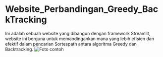 # Website_Perbandingan_Greedy_BackTracking
Ini adalah sebuah website yang dibangun dengan framework Streamlit, website ini berguna untuk memandingankan mana yang lebih efisien dan efektif dalam pencarian Sortespath antara algoritma Greedy dan Backtracking. 
![Foto contoh](foto.png)
